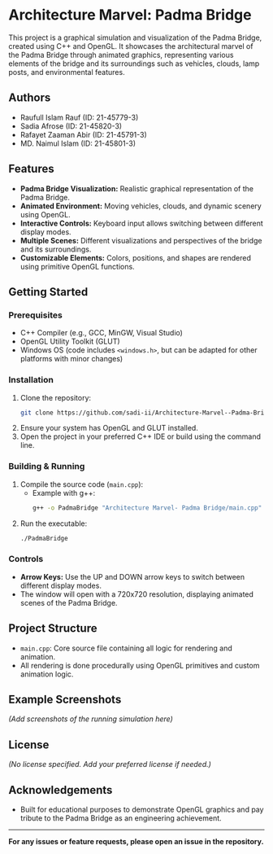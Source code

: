 # Architecture Marvel: Padma Bridge

This project is a graphical simulation and visualization of the Padma Bridge, created using C++ and OpenGL. It showcases the architectural marvel of the Padma Bridge through animated graphics, representing various elements of the bridge and its surroundings such as vehicles, clouds, lamp posts, and environmental features.

## Authors

- Raufull Islam Rauf (ID: 21-45779-3)
- Sadia Afrose (ID: 21-45820-3)
- Rafayet Zaaman Abir (ID: 21-45791-3)
- MD. Naimul Islam (ID: 21-45801-3)

## Features

- **Padma Bridge Visualization:** Realistic graphical representation of the Padma Bridge.
- **Animated Environment:** Moving vehicles, clouds, and dynamic scenery using OpenGL.
- **Interactive Controls:** Keyboard input allows switching between different display modes.
- **Multiple Scenes:** Different visualizations and perspectives of the bridge and its surroundings.
- **Customizable Elements:** Colors, positions, and shapes are rendered using primitive OpenGL functions.

## Getting Started

### Prerequisites

- C++ Compiler (e.g., GCC, MinGW, Visual Studio)
- OpenGL Utility Toolkit (GLUT)
- Windows OS (code includes `<windows.h>`, but can be adapted for other platforms with minor changes)

### Installation

1. Clone the repository:
   ```bash
   git clone https://github.com/sadi-ii/Architecture-Marvel--Padma-Bridge.git
   ```
2. Ensure your system has OpenGL and GLUT installed.
3. Open the project in your preferred C++ IDE or build using the command line.

### Building & Running

1. Compile the source code (`main.cpp`):
   - Example with g++:
     ```bash
     g++ -o PadmaBridge "Architecture Marvel- Padma Bridge/main.cpp" -lglut -lGLU -lGL
     ```
2. Run the executable:
   ```bash
   ./PadmaBridge
   ```

### Controls

- **Arrow Keys:** Use the UP and DOWN arrow keys to switch between different display modes.
- The window will open with a 720x720 resolution, displaying animated scenes of the Padma Bridge.

## Project Structure

- `main.cpp`: Core source file containing all logic for rendering and animation.
- All rendering is done procedurally using OpenGL primitives and custom animation logic.

## Example Screenshots

*(Add screenshots of the running simulation here)*

## License

*(No license specified. Add your preferred license if needed.)*

## Acknowledgements

- Built for educational purposes to demonstrate OpenGL graphics and pay tribute to the Padma Bridge as an engineering achievement.

---

**For any issues or feature requests, please open an issue in the repository.**
